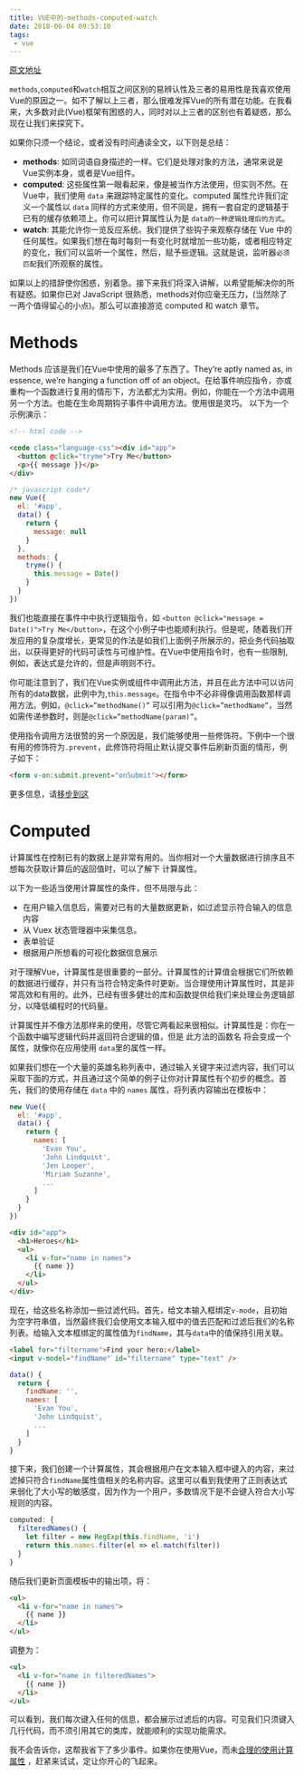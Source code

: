 ```yaml
---
title: VUE中的-methods-computed-watch
date: 2018-06-04 09:53:10
tags:
 - vue
---
```


[原文地址](https://css-tricks.com/methods-computed-and-watchers-in-vue-js/#article-header-id-2)

`methods`,`computed`和`watch`相互之间区别的易辨认性及三者的易用性是我喜欢使用Vue的原因之一。如不了解以上三者，那么很难发挥Vue的所有潜在功能。在我看来，大多数对此(Vue)框架有困惑的人，同时对以上三者的区别也有着疑惑，那么现在让我们来探究下。

如果你只须一个结论，或者没有时间通读全文，以下则是总结：
* **methods**: 如同词语自身描述的一样。它们是处理对象的方法，通常来说是Vue实例本身，或者是Vue组件。
* **computed**: 这些属性第一眼看起来，像是被当作方法使用，但实则不然。在Vue中，我们使用 `data` 来跟踪特定属性的变化。computed 属性允许我们定义一个属性以 `data` 同样的方式来使用，但不同是，拥有一套自定的逻辑基于已有的缓存依赖项上。你可以把计算属性认为是 `data的一种逻辑处理后的方式`。
* **watch**: 其能允许你一览反应系统。我们提供了些钩子来观察存储在 Vue 中的任何属性。如果我们想在每时每刻一有变化时就增加一些功能，或者相应特定的变化，我们可以监听一个属性，然后，赋予些逻辑。这就是说，监听器`必须匹配`我们所观察的属性。

如果以上的措辞使你困惑，别着急。接下来我们将深入讲解，以希望能解决你的所有疑惑。如果你已对 JavaScript 很熟悉，methods对你应毫无压力，(当然除了一两个值得留心的小点)。那么可以直接游览 computed 和 watch 章节。

# Methods
Methods 应该是我们在Vue中使用的最多了东西了。They’re aptly named as, in essence, we’re hanging a function off of an object。在给事件响应指令，亦或重构一个函数进行复用的情形下，方法都尤为实用。例如，你能在一个方法中调用另一个方法。也能在生命周期钩子事件中调用方法。使用很是灵巧。
以下为一个示例演示：
```html
<!-- html code -->

<code class="language-css"><div id="app">
  <button @click="tryme">Try Me</button>
  <p>{{ message }}</p>
</div>
```

```javascript
/* javascript code*/
new Vue({
  el: '#app',
  data() {
    return {
      message: null
    }
  },
  methods: {
    tryme() {
      this.message = Date()
    }
  }
})
```
我们也能直接在事件中中执行逻辑指令，如 `<button @click="message = Date()">Try Me</button>`，在这个小例子中也能顺利执行。但是呢，随着我们开发应用的复杂度增长，更常见的作法是如我们上面例子所展示的，把业务代码抽取出，以获得更好的代码可读性与可维护性。在Vue中使用指令时，也有一些限制,例如，表达式是允许的，但是声明则不行。

你可能注意到了，我们在Vue实例或组件中调用此方法，并且在此方法中可以访问所有的data数据，此例中为,`this.message`。在指令中不必非得像调用函数那样调用方法。例如，`@click=”methodName()”` 可以引用为`@click=”methodName”`，当然如需传递参数时，则是`@click=”methodName(param)”`。

使用指令调用方法很赞的另一个原因是，我们能够使用一些修饰符。下例中一个很有用的修饰符为`.prevent`，此修饰符将阻止默认提交事件后刷新页面的情形，例子如下：
```html
<form v-on:submit.prevent="onSubmit"></form>
```
更多信息，请[移步到这](https://vuejs.org/v2/api/?#v-on)

# Computed

计算属性在控制已有的数据上是非常有用的。当你相对一个大量数据进行排序且不想每次获取计算后的返回值时，可以了解下 计算属性。

以下为一些适当使用计算属性的条件，但不局限与此：

* 在用户输入信息后，需要对已有的大量数据更新，如过滤显示符合输入的信息内容
* 从 Vuex 状态管理器中采集信息。
* 表单验证
* 根据用户所想看的可视化数据信息展示

对于理解Vue，计算属性是很重要的一部分。计算属性的计算值会根据它们所依赖的数据进行缓存，并只有当符合特定条件时更新。当合理使用计算属性时，其是非常高效和有用的。此外，已经有很多健壮的库和函数提供给我们来处理业务逻辑部分，以降低编程时的代码量。

计算属性并不像方法那样来的使用，尽管它两看起来很相似。计算属性是：你在一个函数中编写逻辑代码并返回符合逻辑的值，但是 此方法的函数名 将会变成一个属性，就像你在应用使用 `data`里的属性一样。

如果我们想在一个大量的英雄名称列表中，通过输入关键字来过滤内容，我们可以采取下面的方式，并且通过这个简单的例子让你对计算属性有个初步的概念。首先，我们的使用存储在 `data`  中的 `names` 属性，将列表内容输出在模板中：

```javascript
new Vue({
  el: '#app',
  data() {
    return {
      names: [
        'Evan You',
        'John Lindquist',
        'Jen Looper',
        'Miriam Suzanne',
        ...
      ]
    }
  }
})
```

```html
<div id="app">
  <h1>Heroes</h1>
  <ul>
    <li v-for="name in names">
      {{ name }}
    </li>
  </ul>
</div>
```

现在，给这些名称添加一些过滤代码。首先，给文本输入框绑定`v-mode`，且初始为空字符串值，当然最终我们会使用文本输入框中的值去匹配和过滤后我们的名称列表。给输入文本框绑定的属性值为`findName`，其与`data`中的值保持引用关联。

```html
<label for="filtername">Find your hero:</label>
<input v-model="findName" id="filtername" type="text" />
```

```javascript
data() {
  return {
    findName: '',
    names: [
      'Evan You',
      'John Lindquist',
      ...
    ]
  }
}
```

接下来，我们创建一个计算属性，其会根据用户在文本输入框中键入的内容，来过滤掉只符合`findName`属性值相关的名称内容。这里可以看到我使用了正则表达式来弱化了大小写的敏感度，因为作为一个用户，多数情况下是不会键入符合大小写规则的内容。

```javascript
computed: {
  filteredNames() {
    let filter = new RegExp(this.findName, 'i')
    return this.names.filter(el => el.match(filter))
  }
}
```

随后我们更新页面模板中的输出项，将：

```html
<ul>
  <li v-for="name in names">
    {{ name }}
  </li>
</ul>
```

调整为：

```html
<ul>
  <li v-for="name in filteredNames">
    {{ name }}
  </li>
</ul>
```

可以看到，我们每次键入任何的信息，都会展示过滤后的内容。可见我们只须键入几行代码，而不须引用其它的类库，就能顺利的实现功能需求。

我不会告诉你，这帮我省下了多少事件。如果你在使用Vue，而未[合理的使用计算属性](https://vuejs.org/v2/guide/computed.html#Computed-Properties) ，赶紧来试试，定让你开心的飞起来。